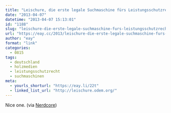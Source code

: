 ```yaml
---
title: "Leischure, die erste legale Suchmaschine fürs Leistungsschutzrecht"
date: "2013-04-07"
datetime: "2013-04-07 15:13:01"
id: "1188"
slug: "leischure-die-erste-legale-suchmaschine-furs-leistungsschutzrecht"
url: "https://eay.cc/2013/leischure-die-erste-legale-suchmaschine-furs-leistungsschutzrecht/"
author: "eay"
format: "link"
categories:
  - 0815
tags:
  - deutschland
  - holzmedien
  - leistungsschutzrecht
  - suchmaschinen
meta:
  - yourls_shorturl: "https://eay.li/22t"
  - linked_list_url: "http://leischure.odem.org/"
---
```


Nice one. (via [Nerdcore](http://www.crackajack.de/2013/04/04/legale-leistungsschutzrecht-suchmaschine/))
